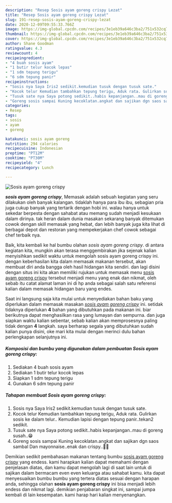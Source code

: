 ```yaml
---
description: "Resep Sosis ayam goreng crispy Lezat"
title: "Resep Sosis ayam goreng crispy Lezat"
slug: 191-resep-sosis-ayam-goreng-crispy-lezat
date: 2020-12-09T09:55:33.766Z
image: https://img-global.cpcdn.com/recipes/3e1eb39a646c3ba2/751x532cq70/sosis-ayam-goreng-crispy-foto-resep-utama.jpg
thumbnail: https://img-global.cpcdn.com/recipes/3e1eb39a646c3ba2/751x532cq70/sosis-ayam-goreng-crispy-foto-resep-utama.jpg
cover: https://img-global.cpcdn.com/recipes/3e1eb39a646c3ba2/751x532cq70/sosis-ayam-goreng-crispy-foto-resep-utama.jpg
author: Shane Goodman
ratingvalue: 4.3
reviewcount: 4
recipeingredient:
- "4 buah sosis ayam"
- "1 butir telur kocok lepas"
- "1 sdm tepung terigu"
- "6 sdm tepung panir"
recipeinstructions:
- "Sosis nya Saya Iris2 sedikit.kemudian tusuk dengan tusuk sate."
- "Kocok telur Kemudian tambahkan tepung terigu, Aduk rata. Gulirkan sosis ke dalam telur.. Kemudian lapisi dengan tepung panir..tekan2 sedikit."
- "Tusuk sate nya Saya potong sedikit..habis kepanjangan..mau di goreng susah..😁"
- "Goreng sosis sampai Kuning kecoklatan.angkat dan sajikan dgn saos sambal Dan mayonnaise..enak dan crispy..🤤🤤"
categories:
- Resep
tags:
- sosis
- ayam
- goreng

katakunci: sosis ayam goreng 
nutrition: 294 calories
recipecuisine: Indonesian
preptime: "PT12M"
cooktime: "PT30M"
recipeyield: "4"
recipecategory: Lunch

---
```



![Sosis ayam goreng crispy](https://img-global.cpcdn.com/recipes/3e1eb39a646c3ba2/751x532cq70/sosis-ayam-goreng-crispy-foto-resep-utama.jpg)

<b><i>sosis ayam goreng crispy</i></b>, Memasak adalah sebuah kegiatan yang seru dilakukan oleh banyak kalangan. tidaklah hanya para ibu ibu, sebagian pria juga cukup banyak yang tertarik dengan hobi ini. walau hanya untuk sekedar berpesta dengan sahabat atau memang sudah menjadi kesukaan dalam dirinya. tak heran dalam dunia masakan sekarang banyak ditemukan cowok dengan skill memasak yang hebat, dan lebih banyak juga kita lihat di berbagai depot dan restoran yang mempekerjakan chef cowok sebagai chef terbaik nya.



Baik, kita kembali ke hal bumbu olahan <i>sosis ayam goreng crispy</i>. di antara kegiatan kita, mungkin akan terasa menggembirakan jika sejenak kalian menyisihkan sedikit waktu untuk mengolah sosis ayam goreng crispy ini. dengan keberhasilan kita dalam memasak makanan tersebut, akan membuat diri anda bangga oleh hasil hidangan kita sendiri. dan lagi disini dengan situs ini kita akan memiliki rujukan untuk memasak menu <u>sosis ayam goreng crispy</u> tersebut menjadi menu yang enak dan nikmat, oleh sebab itu catat alamat laman ini di hp anda sebagai salah satu referensi kalian dalam memasak hidangan baru yang endes.


Saat ini langsung saja kita mulai untuk menyediakan bahan baku yang diperlukan dalam memasak masakan <u><i>sosis ayam goreng crispy</i></u> ini. setidak tidaknya diperlukan <b>4</b> bahan yang dibutuhkan pada makanan ini. biar berikutnya dapat menghasilkan rasa yang lumayan dan sempurna. dan juga siapkan waktu kalian sebentar, sebab kalian akan memprosesnya paling tidak dengan <b>4</b> langkah. saya berharap segala yang dibutuhkan sudah kalian punya disini, oke mari kita mulai dengan merinci dulu bahan perlengkapan selanjutnya ini.

<!--inarticleads1-->

##### Komposisi dan bumbu yang digunakan dalam pembuatan Sosis ayam goreng crispy:

1. Sediakan 4 buah sosis ayam
1. Sediakan 1 butir telur kocok lepas
1. Siapkan 1 sdm tepung terigu
1. Gunakan 6 sdm tepung panir




<!--inarticleads2-->

##### Tahapan membuat Sosis ayam goreng crispy:

1. Sosis nya Saya Iris2 sedikit.kemudian tusuk dengan tusuk sate.
1. Kocok telur Kemudian tambahkan tepung terigu, Aduk rata. Gulirkan sosis ke dalam telur.. Kemudian lapisi dengan tepung panir..tekan2 sedikit.
1. Tusuk sate nya Saya potong sedikit..habis kepanjangan..mau di goreng susah..😁
1. Goreng sosis sampai Kuning kecoklatan.angkat dan sajikan dgn saos sambal Dan mayonnaise..enak dan crispy..🤤🤤




Demikian sedikit pembahasan makanan tentang bumbu <u>sosis ayam goreng crispy</u> yang endess. kami harapkan kalian dapat memahami dengan penjelasan diatas, dan kamu dapat mengolah lagi di saat lain untuk di sajikan dalam bermacam even even keluarga atau sahabat kamu. kita dapat menyesuaikan bumbu bumbu yang tertera diatas sesuai dengan harapan anda, sehingga olahan <b>sosis ayam goreng crispy</b> ini bisa menjadi lebih endess dan nikmat lagi. demikian penjabaran singkat ini, sampai jumpa kembali di lain kesempatan. kami harap hari kalian menyenangkan.
